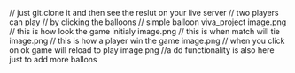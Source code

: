 // just git.clone it and then see the reslut on your live server 
// two players can play 
// by clicking the balloons 
// simple balloon viva_project
image.png
// this is how look the game initialy
image.png
// this is when match will tie
image.png
// this is how a player win the game
image.png
// when you click on ok game will reload to play
image.png
//a dd functionality is also here just to add more ballons
